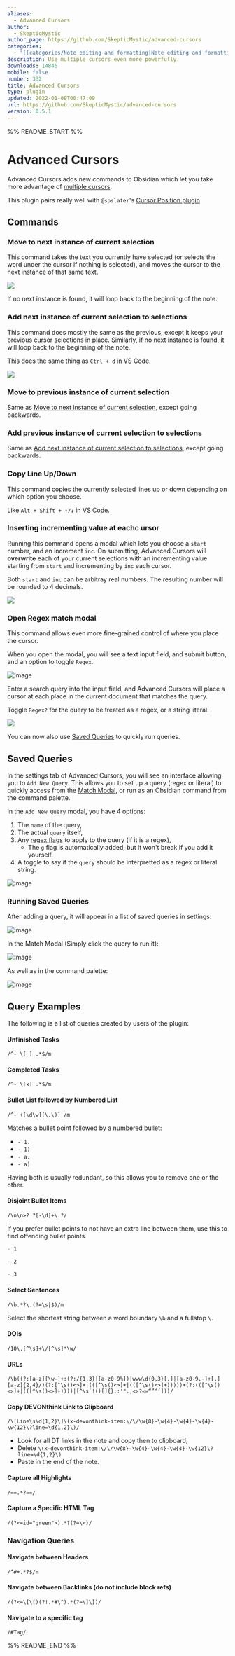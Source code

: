 ```yaml
---
aliases:
  - Advanced Cursors
author:
  - SkepticMystic
author_page: https://github.com/SkepticMystic/advanced-cursors
categories:
  - "[[categories/Note editing and formatting|Note editing and formatting]]"
description: Use multiple cursors even more powerfully.
downloads: 14846
mobile: false
number: 332
title: Advanced Cursors
type: plugin
updated: 2022-01-09T00:47:09
url: https://github.com/SkepticMystic/advanced-cursors
version: 0.5.1
---
```


%% README_START %%

# Advanced Cursors

Advanced Cursors adds new commands to Obsidian which let you take more advantage of [multiple cursors](https://help.obsidian.md/How+to/Working+with+multiple+cursors).

This plugin pairs really well with `@spslater`'s [Cursor Position plugin](https://github.com/spslater/obsidian-cursor-location-plugin)

## Commands

### Move to next instance of current selection

This command takes the text you currently have selected (or selects the word under the cursor if nothing is selected), and moves the cursor to the next instance of that same text.

![](https://raw.githubusercontent.com/SkepticMystic/advanced-cursors/HEAD/Assets/cursors-readme1.gif)

If no next instance is found, it will loop back to the beginning of the note.

### Add next instance of current selection to selections

This command does mostly the same as the previous, except it keeps your previous cursor selections in place.
Similarly, if no next instance is found, it will loop back to the beginning of the note.

This does the same thing as `Ctrl + d` in VS Code.

![](https://raw.githubusercontent.com/SkepticMystic/advanced-cursors/HEAD/Assets/cursors-readme2.gif)

### Move to previous instance of current selection

Same as [Move to next instance of current selection](https://github.com/SkepticMystic/advanced-cursors/blob/master/README.md#Move-to-next-instance-of-current-selection), except going backwards.

### Add previous instance of current selection to selections

Same as [Add next instance of current selection to selections](https://github.com/SkepticMystic/advanced-cursors/blob/master/README.md#Add-next-instance-of-current-selection-to-selections), except going backwards.

### Copy Line Up/Down

This command copies the currently selected lines up or down depending on which option you choose.

Like `Alt + Shift + ↑/↓` in VS Code.

### Inserting incrementing value at eachc ursor

Running this command opens a modal which lets you choose a `start` number, and an increment `inc`. On submitting, Advanced Cursors will **overwrite** each of your current selections with an incrementing value starting from `start` and incrementing by `inc` each cursor.

Both `start` and `inc` can be arbitray real numbers. The resulting number will be rounded to 4 decimals.

![](https://raw.githubusercontent.com/SkepticMystic/advanced-cursors/HEAD/Assets/AC-IncrementingI.gif)

### Open Regex match modal

This command allows even more fine-grained control of where you place the cursor.

When you open the modal, you will see a text input field, and submit button, and an option to toggle `Regex`.

![image](https://user-images.githubusercontent.com/70717676/138410766-7c3b2843-5761-4c57-a09f-e0edceb4cc41.png)

Enter a search query into the input field, and Advanced Cursors will place a cursor at each place in the current document that matches the query.

Toggle `Regex?` for the query to be treated as a regex, or a string literal.

![](https://raw.githubusercontent.com/SkepticMystic/advanced-cursors/HEAD/Assets/cursors2.gif)

You can now also use [Saved Queries](https://github.com/SkepticMystic/advanced-cursors/blob/master/README.md#saved-queries) to quickly run queries.

## Saved Queries

In the settings tab of Advanced Cursors, you will see an interface allowing you to `Add New Query`. This allows you to set up a query (regex or literal) to quickly access from the [Match Modal](https://github.com/SkepticMystic/advanced-cursors/blob/master/README.md#open-regex-match-modal), or run as an Obsidian command from the command palette.

In the `Add New Query` modal, you have 4 options:

1. The `name` of the query,
2. The actual `query` itself,
3. Any [regex flags](https://developer.mozilla.org/en-US/docs/Web/JavaScript/Guide/Regular_Expressions#advanced_searching_with_flags) to apply to the query (if it is a regex),
   - The `g` flag is automatically added, but it won't break if you add it yourself.
4. A toggle to say if the `query` should be interpretted as a regex or literal string.

![image](https://user-images.githubusercontent.com/70717676/138410689-e0846afa-3f9e-4bcd-9fa0-27679416a2e1.png)

### Running Saved Queries

After adding a query, it will appear in a list of saved queries in settings:

![image](https://user-images.githubusercontent.com/70717676/138498450-03d966e6-4f90-4165-944f-64a1e8380610.png)

In the Match Modal (Simply click the query to run it):

![image](https://user-images.githubusercontent.com/70717676/138410277-b3b0ebb0-15f0-45a2-ac1e-54578bc68c9b.png)

As well as in the command palette:

![image](https://user-images.githubusercontent.com/70717676/138410368-bc063007-f3a6-4c4c-b7a4-2f24ebcd3748.png)

## Query Examples

The following is a list of queries created by users of the plugin:

#### Unfinished Tasks

```re
/^- \[ ] .*$/m
```

#### Completed Tasks

```re
/^- \[x] .*$/m
```

#### Bullet List followed by Numbered List

```re
/^- +[\d\w][\.\)] /m
```

Matches a bullet point followed by a numbered bullet:

- `- 1. `
- `- 1) `
- `- a. `
- `- a)`

Having both is usually redundant, so this allows you to remove one or the other.

#### Disjoint Bullet Items

```re
/\n\n>? ?[-\d]+\.?/
```

If you prefer bullet points to not have an extra line between them, use this to find offending bullet points.

```md
- 1

- 2

- 3
```

#### Select Sentences

```re
/\b.*?\.(?=\s|$)/m
```

Select the shortest string between a word boundary `\b` and a fullstop `\.`

#### DOIs

```re
/10\.[^\s]+\/[^\s]*\w/
```

#### URLs

```re
/\b((?:[a-z][\w-]+:(?:/{1,3}|[a-z0-9%])|www\d{0,3}[.]|[a-z0-9.-]+[.][a-z]{2,4}/)(?:[^\s()<>]+|(([^\s()<>]+|(([^\s()<>]+)))))+(?:(([^\s()<>]+|(([^\s()<>]+))))|[^\s`!()[]{};:'".,<>?«»“”‘’]))/
```

#### Copy DEVONthink Link to Clipboard

```re
/\[Line\s\d{1,2}\]\(x-devonthink-item:\/\/\w{8}-\w{4}-\w{4}-\w{4}-\w{12}\?line=\d{1,2}\)/
```

- Look for all DT links in the note and copy then to clipboard;
- Delete `\(x-devonthink-item:\/\/\w{8}-\w{4}-\w{4}-\w{4}-\w{12}\?line=\d{1,2}\)`
- Paste in the end of the note.

#### Capture all Highlights

```re
/==.*?==/

```

#### Capture a Specific HTML Tag

```re
/(?<=id="green">).*?(?=\<)/
```

### Navigation Queries

#### Navigate between Headers

```re
/^#+.*?$/m
```

#### Navigate between Backlinks (do not include block refs)

```re
/(?<=\[\[)(?!.*#\^).*(?=\]\])/
```

#### Navigate to a specific tag

```re
/#Tag/
```


%% README_END %%